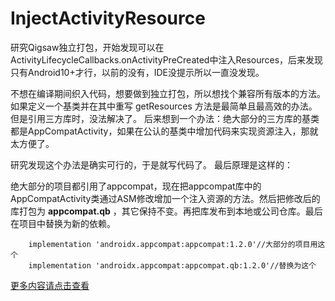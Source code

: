 # InjectActivityResource

研究Qigsaw独立打包，开始发现可以在ActivityLifecycleCallbacks.onActivityPreCreated中注入Resources，后来发现只有Android10+才行，以前的没有，IDE没提示所以一直没发现。

不想在编译期间织入代码，想要做到独立打包，所以想找个兼容所有版本的方法。
如果定义一个基类并在其中重写 getResources 方法是最简单且最高效的办法。但是引用三方库时，没法解决了。
后来想到一个办法：绝大部分的三方库的基类都是AppCompatActivity，如果在公认的基类中增加代码来实现资源注入，那就太方便了。

研究发现这个办法是确实可行的，于是就写代码了。
最后原理是这样的：

绝大部分的项目都引用了appcompat，现在把appcompat库中的AppCompatActivity类通过ASM修改增加一个注入资源的方法。然后把修改后的库打包为 **appcompat.qb** ，其它保持不变。再把库发布到本地或公司仓库。最后在项目中替换为新的依赖。

```
    implementation 'androidx.appcompat:appcompat:1.2.0'//大部分的项目用这个
    implementation 'androidx.appcompat:appcompat.qb:1.2.0'//替换为这个
```
[更多内容请点击查看](https://www.jianshu.com/p/47e56087b628)